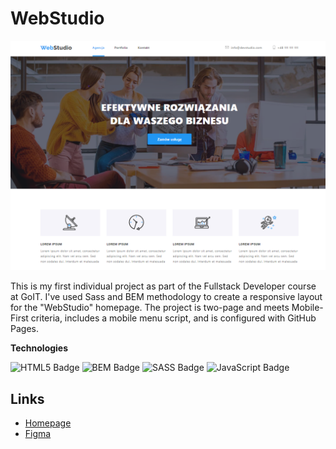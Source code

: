 # WebStudio

![screenshot](https://github.com/marlenaduleba/goit-markup-hw-08/blob/main/WebStudio.png)

This is my first individual project as part of the Fullstack Developer course at GoIT. I've used Sass and BEM methodology to create a responsive layout for the "WebStudio" homepage. The project is two-page and meets Mobile-First criteria, includes a mobile menu script, and is configured with GitHub Pages.

**Technologies**

![HTML5 Badge](https://img.shields.io/badge/HTML5-informational?style=for-the-badge&logo=html5&logoColor=white&color=orange)
![BEM Badge](https://img.shields.io/badge/BEM-informational?style=for-the-badge&logo=BEM&logoColor=white&color=blue)
![SASS Badge](https://img.shields.io/badge/SASS-informational?style=for-the-badge&logo=sass&logoColor=white&color=pink)
![JavaScript Badge](https://img.shields.io/badge/JavaScript-informational?style=for-the-badge&logo=javascript&logoColor=white&color=yellow)

## Links

- [Homepage](https://marlenaduleba.github.io/goit-markup-hw-08/)
- [Figma](https://www.figma.com/file/SqiyweSseH96c3wVZmnGfq/Zadanie-domowe-GOIT-Polska?type=design&node-id=5766-5&mode=design&t=cuGbQzqRcFYczX7x-0)

